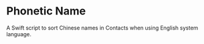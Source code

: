 #  Phonetic Name

A Swift script to sort Chinese names in Contacts when using English system language.

